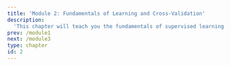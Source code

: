 ```yaml
---
title: 'Module 2: Fundamentals of Learning and Cross-Validation'
description:
  'This chapter will teach you the fundamentals of supervised learning and about cross-validation.'
prev: /module1
next: /module3
type: chapter
id: 2
---
```

